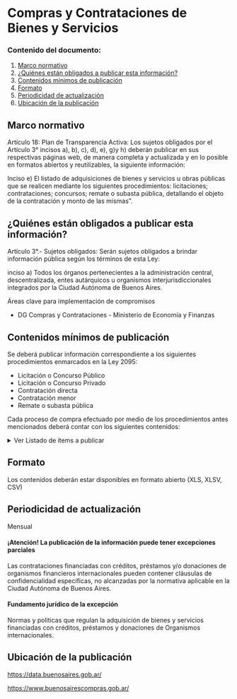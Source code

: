 <h1> Compras y Contrataciones de Bienes y Servicios</h2> 
<h3>  Contenido del documento: </h3> 
<ol>
 <li><a href="#marco">Marco normativo</a></li>
 <li><a href="#obligados">¿Quiénes están obligados a publicar esta información?</a></li>
 <li><a href="#contenidos">Contenidos mínimos de publicación</a></li>
 <li><a href="#formato">Formato</a></li>
 <li><a href="#perio">Periodicidad de actualización</a></li>
 <li><a href="#ubicacion">Ubicación de la publicación</a></li>
 
 
</ol>
 
<h2 id="marco">Marco normativo</h2>  
<p>
Artículo 18: Plan de Transparencia Activa: Los sujetos obligados por el Artículo 3° incisos a), b), c), d), e), g)y h) deberán publicar en sus respectivas páginas web, de manera completa y actualizada y en lo posible en formatos abiertos y reutilizables, la siguiente información:

Inciso e) El listado de adquisiciones de bienes y servicios u obras públicas que se realicen mediante los siguientes procedimientos: licitaciones; contrataciones; concursos; remate o subasta pública, detallando el objeto de la contratación y monto de las mismas”. 



</p>
<h2 id="obligados"> ¿Quiénes están obligados a publicar esta información?</h2> 
<p>
Artículo 3°.- Sujetos obligados: Serán sujetos obligados a brindar información pública según los términos de esta Ley:

inciso a) Todos los órganos pertenecientes a la administración central, descentralizada, entes autárquicos u organismos interjurisdiccionales integrados por la Ciudad Autónoma de Buenos Aires.
<p>Áreas clave para implementación de compromisos
<ul>
<li>DG Compras y Contrataciones - Ministerio de Economía y Finanzas</li>
</ul>

</p>


<h2 id="contenidos"> Contenidos mínimos de publicación </h2> 
<p>Se deberá publicar información correspondiente a los siguientes procedimientos enmarcados en la Ley 2095:
<ul>
  <li>Licitación o Concurso Público</li> 
<li>Licitación o Concurso Privado </li>        
<li>Contratación directa</li> 
<li>Contratación menor   </li>          
<li>Remate o subasta pública   </li>  
  </ul>
  Cada proceso de compra efectuado por medio de los procedimientos antes mencionados deberá contar con los siguientes contenidos:

</p>
<details><summary> Ver Listado de ítems a publicar </summary>
<p>
<ul>

|	Ítem	|
|		------------- |
|	Número de la contratación	|
|	Nombre de la contratación	|
|	Descripción del objeto de la contratación	|
|	Jurisdiccion de la Unidad Ejecutora	|
|	Jurisdicción de la Unidad Operativa de Adquisiciones	|
|	Tipo de proceso de compra	|
|	Tipo de modalidad	|
|	Estado del proceso de compra	|
|	Acto administrativo del llamado (cuando corresponda)	|
|	Pliegos de bases y condiciones generales y particulares	|
|	Acta de apertura de ofertas	|
|	Ofertas	|
|	Dictamen de evaluación y acta de preadjudicación	|
|	Comisión evaluadora	|
|	Acto administrativo de adjudicación	|
|	Contrato	|
|	Monto del contrato	|
|	Fecha de inicio de la contratación	|
|	Fecha de finalización de la contratación	|
|	Actos administrativos de las ampliaciones y prórrogas 	|
|	Actualizaciones de precios en los Convenios Marco y sus actos administrativos	|
|	Razón social del proveedor	|
|	CUIT del proveedor	|
|	Datos de contacto de la entidad contratante	|


</ul>
</p>
</details>

<h2 id="formato"> Formato </h2>
<p>
Los contenidos deberán estar disponibles en formato abierto (XLS, XLSV, CSV) 

</p>
<h2 id="perio"> Periodicidad de actualización</h2>
<p>Mensual</p>

<h4>¡Atención! La publicación de la información puede tener excepciones parciales
</h4>
 <p>Las contrataciones financiadas con créditos, préstamos y/o donaciones de organismos financieros internacionales pueden contener cláusulas de confidencialidad específicas, no alcanzadas por la normativa aplicable en la Ciudad Autónoma de Buenos Aires. </p>

<h4>Fundamento jurídico de la excepción</h4>

<p>Normas y políticas que regulan la adquisición de bienes y servicios financiadas con créditos, préstamos y donaciones de Organismos internacionales. 

</p>

<h2 id="ubicacion"> Ubicación de la publicación</h2>
<p>
<a href="https://data.buenosaires.gob.ar/">https://data.buenosaires.gob.ar/ </a>
 
<a href="https://www.buenosairescompras.gob.ar/">https://www.buenosairescompras.gob.ar/ </a>  
 </br>

</p>

<!-- | Compromiso | Fecha de cumplimiento |
| --- | --- |
| Listado | |
| Pliego | |
| Tipo de contratación | |
| Certificados de aptitud ambiental | |
| Incorporar AUSA, IVC | |
-->


